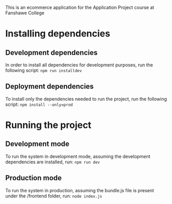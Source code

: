 This is an ecommerce application for the Application Project course at Fanshawe College

# Installing dependencies

## Development dependencies
In order to install all dependencies for development purposes, run the following script:
`npm run installdev`

## Deployment dependencies
To install only the dependencies needed to run the project, run the following script:
`npm install --only=prod`

# Running the project

## Development mode
To run the system in development mode, assuming the development dependencies are installed, run:
`npm run dev`

## Production mode
To run the system in production, assuming the bundle.js file is present under the /frontend folder, run:
`node index.js`